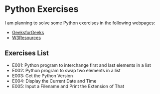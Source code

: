 # Python Exercises

I am planning to solve some Python exercises in the following webpages: 
* [GeeksforGeeks](https://www.geeksforgeeks.org/python-exercises-practice-questions-and-solutions/)
* [W3Resources](https://www.w3resource.com/python-exercises)

## Exercises List

* E001: Python program to interchange first and last elements in a list
* E002: Python program to swap two elements in a list
* E003: Get the Python Version
* E004: Display the Current Date and Time
* E005: Input a Filename and Print the Extension of That